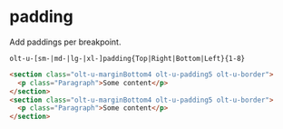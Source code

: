 # padding

Add paddings per breakpoint.

`olt-u-[sm-|md-|lg-|xl-]padding{Top|Right|Bottom|Left}{1-8}`

```html
<section class="olt-u-marginBottom4 olt-u-padding5 olt-u-border">
  <p class="Paragraph">Some content</p>
</section>
<section class="olt-u-marginBottom4 olt-u-padding5 olt-u-border">
  <p class="Paragraph">Some content</p>
</section>
```
